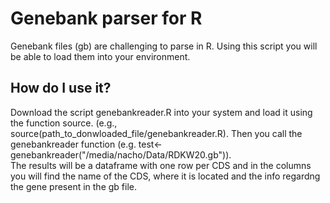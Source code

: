 # Genebank parser for R   
Genebank files (gb) are challenging to parse in R. 
Using this script you will be able to load them into your environment.   
      
## How do I use it?      
Download the script genebankreader.R into your system and load it using the function source. (e.g., source(path_to_donwloaded_file/genebankreader.R).
Then you call the genebankreader function (e.g. test<-genebankreader("/media/nacho/Data/RDKW20.gb")).   
The results will be a dataframe with one row per CDS and in the columns you will find the name of the CDS, where it is located and the info regardng the gene present in the gb file.

